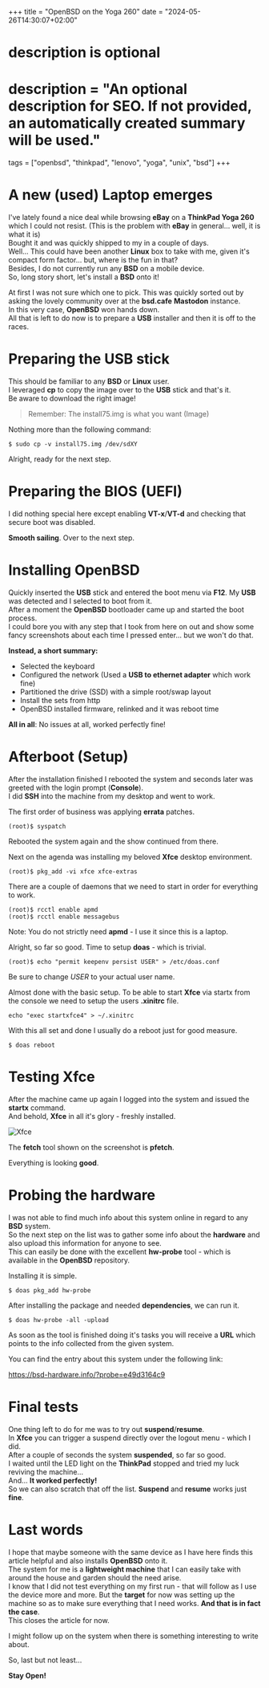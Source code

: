 +++
title = "OpenBSD on the Yoga 260"
date = "2024-05-26T14:30:07+02:00"

#
# description is optional
#
# description = "An optional description for SEO. If not provided, an automatically created summary will be used."

tags = ["openbsd", "thinkpad", "lenovo", "yoga", "unix", "bsd"]
+++

# A new (used) Laptop emerges
I've lately found a nice deal while browsing **eBay** on a **ThinkPad Yoga 260** which I could not resist. (This is the problem with **eBay** in general... well, it is what it is)   
Bought it and was quickly shipped to my in a couple of days.   
Well... This could have been another **Linux** box to take with me, given it's compact form factor... but, where is the fun in that?   
Besides, I do not currently run any **BSD** on a mobile device.   
So, long story short, let's install a **BSD** onto it!   

At first I was not sure which one to pick. This was quickly sorted out by asking the lovely community over at the **bsd.cafe** **Mastodon** instance.   
In this very case, **OpenBSD** won hands down.   
All that is left to do now is to prepare a **USB** installer and then it is off to the races.   

# Preparing the USB stick
This should be familiar to any **BSD** or **Linux** user.   
I leveraged **cp** to copy the image over to the **USB** stick and that's it.    
Be aware to download the right image!   

> Remember: The install75.img is what you want (Image)

Nothing more than the following command:

```shell
$ sudo cp -v install75.img /dev/sdXY
```

Alright, ready for the next step.

# Preparing the BIOS (UEFI)
I did nothing special here except enabling **VT-x**/**VT-d** and checking that secure boot was disabled.   

**Smooth sailing**. Over to the next step.

# Installing OpenBSD
Quickly inserted the **USB** stick and entered the boot menu via **F12**. My **USB** was detected and I selected to boot from it.   
After a moment the **OpenBSD** bootloader came up and started the boot process.   
I could bore you with any step that I took from here on out and show some fancy screenshots about each time I pressed enter... but we won't do that.   

**Instead, a short summary:**
- Selected the keyboard
- Configured the network (Used a **USB to ethernet adapter** which work fine)
- Partitioned the drive (SSD) with a simple root/swap layout
- Install the sets from http
- OpenBSD installed firmware, relinked and it was reboot time

**All in all**: No issues at all, worked perfectly fine!

# Afterboot (Setup)
After the installation finished I rebooted the system and seconds later was greeted with the login prompt (**Console**).   
I did **SSH** into the machine from my desktop and went to work.   

The first order of business was applying **errata** patches.

```shell
(root)$ syspatch
```

Rebooted the system again and the show continued from there.

Next on the agenda was installing my beloved **Xfce** desktop environment.

```shell
(root)$ pkg_add -vi xfce xfce-extras
```

There are a couple of daemons that we need to start in order for everything to work.

```shell
(root)$ rcctl enable apmd
(root)$ rcctl enable messagebus
```

Note: You do not strictly need **apmd** - I use it since this is a laptop.

Alright, so far so good. Time to setup **doas** - which is trivial.

```shell
(root)$ echo "permit keepenv persist USER" > /etc/doas.conf
```

Be sure to change *USER* to your actual user name.

Almost done with the basic setup. To be able to start **Xfce** via startx from the console we need to setup the users **.xinitrc** file.

```shell
echo "exec startxfce4" > ~/.xinitrc
```

With this all set and done I usually do a reboot just for good measure.

```shell
$ doas reboot
```

# Testing Xfce
After the machine came up again I logged into the system and issued the **startx** command.   
And behold, **Xfce** in all it's glory - freshly installed.

![Xfce](/images/openbsd-yoga-260.png)

The **fetch** tool shown on the screenshot is **pfetch**.

Everything is looking **good**.   

# Probing the hardware
I was not able to find much info about this system online in regard to any **BSD** system.   
So the next step on the list was to gather some info about the **hardware** and also upload this information for anyone to see.   
This can easily be done with the excellent **hw-probe** tool - which is available in the **OpenBSD** repository.  
 
Installing it is simple.

```shell
$ doas pkg_add hw-probe
```

After installing the package and needed **dependencies**, we can run it.

```shell
$ doas hw-probe -all -upload
```

As soon as the tool is finished doing it's tasks you will receive a **URL** which points to the info collected from the given system.

You can find the entry about this system under the following link:  
 
https://bsd-hardware.info/?probe=e49d3164c9

# Final tests
One thing left to do for me was to try out **suspend**/**resume**.   
In **Xfce** you can trigger a suspend directly over the logout menu - which I did.   
After a couple of seconds the system **suspended**, so far so good.   
I waited until the LED light on the **ThinkPad** stopped and tried my luck reviving the machine...   
And... **It worked perfectly!**   
So we can also scratch that off the list. **Suspend** and **resume** works just **fine**.

# Last words
I hope that maybe someone with the same device as I have here finds this article helpful and also installs **OpenBSD** onto it.   
The system for me is a **lightweight machine** that I can easily take with around the house and garden should the need arise.   
I know that I did not test everything on my first run - that will follow as I use the device more and more. But the **target** for now was setting up the machine so as to make sure everything that I need works. **And that is in fact the case**.   
This closes the article for now.   

I might follow up on the system when there is something interesting to write about.

So, last but not least...

**Stay Open!**
